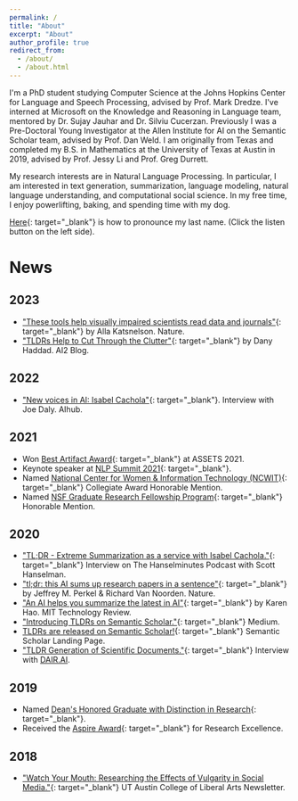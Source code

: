 ```yaml
---
permalink: /
title: "About"
excerpt: "About"
author_profile: true
redirect_from: 
  - /about/
  - /about.html
---
```


I'm a PhD student studying Computer Science at the Johns Hopkins Center for Language and Speech Processing, advised by Prof. Mark Dredze. I've interned at Microsoft on the Knowledge and Reasoning in Language team, mentored by Dr. Sujay Jauhar and Dr. Silviu Cucerzan. Previously I was a Pre-Doctoral Young Investigator at the Allen Institute for AI on the Semantic Scholar team, advised by Prof. Dan Weld. I am originally from Texas and completed my B.S. in Mathematics at the University of Texas at Austin in 2019, advised by Prof. Jessy Li and Prof. Greg Durrett.

My research interests are in Natural Language Processing. In particular, I am interested in text generation, summarization, language modeling, natural language understanding, and computational social science. In my free time, I enjoy powerlifting, baking, and spending time with my dog.

[Here](https://translate.google.com/?sl=es&tl=en&text=Cachola&op=translate){: target="_blank"} is how to pronounce my last name. (Click the listen button on the left side).

News
======

2023
---
- ["These tools help visually impaired scientists read data and journals"](https://www.nature.com/articles/d41586-023-00645-6){: target="_blank"} by Alla Katsnelson. Nature.
- ["TLDRs Help to Cut Through the Clutter"](https://blog.allenai.org/tldrs-help-to-cut-through-the-clutter-3ad802caed93){: target="_blank"} by Dany Haddad. AI2 Blog.


2022
---
- ["New voices in AI: Isabel Cachola"](https://aihub.org/2022/02/16/new-voices-in-ai-isabel-cachola/){: target="_blank"}. Interview with Joe Daly. AIhub.

2021
---
- Won [Best Artifact Award](https://assets21.sigaccess.org/artifacts.html){: target="_blank"} at ASSETS 2021.
- Keynote speaker at [NLP Summit 2021](https://www.nlpsummit.org/nlp-2021/){: target="_blank"}.
- Named [National Center for Women & Information Technology (NCWIT)](https://www.aspirations.org/blog/national-center-women-information-technology-ncwit-selects-recipients-2021-ncwit-collegiate){: target="_blank"} Collegiate Award Honorable Mention.
- Named [NSF Graduate Research Fellowship Program](https://nsfgrfp.org/){: target="_blank"} Honorable Mention.

2020
---
- ["TL;DR - Extreme Summarization as a service with Isabel Cachola."](https://hanselminutes.com/763/tldr-extreme-summarization-as-a-service-with-isabel-cachola){: target="_blank"} Interview on The Hanselminutes Podcast with Scott Hanselman.
- ["tl;dr: this AI sums up research papers in a sentence"](https://www.nature.com/articles/d41586-020-03277-2){: target="_blank"} by Jeffrey M. Perkel & Richard Van Noorden. Nature.
- ["An AI helps you summarize the latest in AI"](https://www.technologyreview.com/2020/11/18/1012259/ai-summarizes-science-papers-ai2-semantic-scholar/?utm_medium=tr_social&utm_campaign=site_visitor.unpaid.engagement&utm_source=Twitter#Echobox=1605735909){: target="_blank"} by Karen Hao. MIT Technology Review.
- ["Introducing TLDRs on Semantic Scholar."](https://medium.com/ai2-blog/introducing-tldrs-on-semantic-scholar-f8310c51c1fb){: target="_blank"} Medium.
- [TLDRs are released on Semantic Scholar!](https://tldr.semanticscholar.org/){: target="_blank"} Semantic Scholar Landing Page.
- ["TLDR Generation of Scientific Documents."](https://www.youtube.com/watch?v=gMp9BxhMeHc&ab_channel=ElvisSaravia){: target="_blank"} Interview with [DAIR.AI](https://dair.ai/).

2019
---
- Named [Dean's Honored Graduate with Distinction in Research](https://cns.utexas.edu/news/meet-the-32-dean-s-honored-graduates-for-2019){: target="_blank"}.
- Received the [Aspire Award](https://cns.utexas.edu/student-life-organizations/council-for-diversity-engagement/aspire-awards/aspire-awards-recipients){: target="_blank"} for Research Excellence.

2018
---
- ["Watch Your Mouth: Researching the Effects of Vulgarity in Social Media."](https://liberalarts.utexas.edu/public-affairs/news/watch-your-mouth-researching-the-effects-of-vulgarity-in-social-media){: target="_blank"} UT Austin College of Liberal Arts Newsletter.
